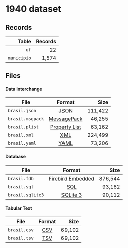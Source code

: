 # 1940 dataset

## Records

|       Table | Records |
| -----------:| -------:|
|        `uf` |      22 |
| `municipio` |   1,574 |

## Files

#### Data Interchange

| File             | Format                                                       |      Size |
| ---------------- |:------------------------------------------------------------:| ---------:|
| `brasil.json`    | [JSON](https://en.wikipedia.org/wiki/JSON)                   |   111,422 |
| `brasil.msgpack` | [MessagePack](https://en.wikipedia.org/wiki/MessagePack)     |    46,255 |
| `brasil.plist`   | [Property List](https://en.wikipedia.org/wiki/Property_list) |    63,162 |
| `brasil.xml`     | [XML](https://en.wikipedia.org/wiki/XML)                     |   224,499 |
| `brasil.yaml`    | [YAML](https://en.wikipedia.org/wiki/YAML)                   |    73,206 |

#### Database

| File             | Format                                                                                 |      Size |
| ---------------- |:--------------------------------------------------------------------------------------:| ---------:|
| `brasil.fdb`     | [Firebird Embedded](https://en.wikipedia.org/wiki/Embedded_database#Firebird_Embedded) |   876,544 |
| `brasil.sql`     | [SQL](https://en.wikipedia.org/wiki/SQL)                                               |    93,162 |
| `brasil.sqlite3` | [SQLite 3](https://en.wikipedia.org/wiki/SQLite)                                       |    90,112 |

#### Tabular Text

| File         | Format                                                      |      Size |
| ------------ |:-----------------------------------------------------------:| ---------:|
| `brasil.csv` | [CSV](https://en.wikipedia.org/wiki/Comma-separated_values) |    69,102 |
| `brasil.tsv` | [TSV](https://en.wikipedia.org/wiki/Tab-separated_values)   |    69,102 |
